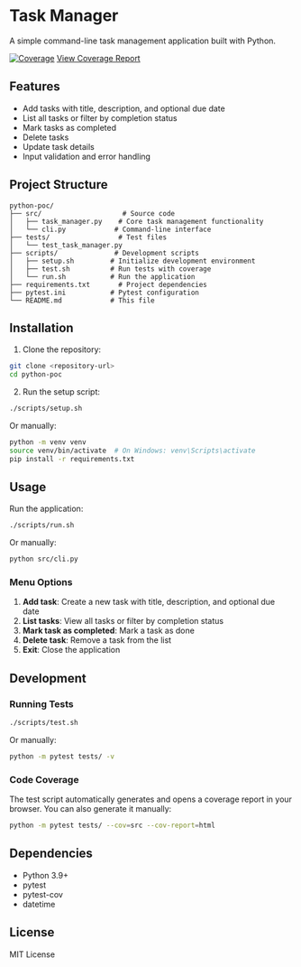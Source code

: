 # Task Manager

A simple command-line task management application built with Python.

[![Coverage](https://img.shields.io/badge/coverage-98%25-brightgreen.svg)](https://ryancowan.github.io/python-poc/) [View Coverage Report](https://ryancowan.github.io/python-poc/)

## Features

- Add tasks with title, description, and optional due date
- List all tasks or filter by completion status
- Mark tasks as completed
- Delete tasks
- Update task details
- Input validation and error handling

## Project Structure

```
python-poc/
├── src/                    # Source code
│   ├── task_manager.py    # Core task management functionality
│   └── cli.py            # Command-line interface
├── tests/                 # Test files
│   └── test_task_manager.py
├── scripts/              # Development scripts
│   ├── setup.sh         # Initialize development environment
│   ├── test.sh          # Run tests with coverage
│   └── run.sh           # Run the application
├── requirements.txt       # Project dependencies
├── pytest.ini           # Pytest configuration
└── README.md            # This file
```

## Installation

1. Clone the repository:
```bash
git clone <repository-url>
cd python-poc
```

2. Run the setup script:
```bash
./scripts/setup.sh
```

Or manually:
```bash
python -m venv venv
source venv/bin/activate  # On Windows: venv\Scripts\activate
pip install -r requirements.txt
```

## Usage

Run the application:
```bash
./scripts/run.sh
```

Or manually:
```bash
python src/cli.py
```

### Menu Options

1. **Add task**: Create a new task with title, description, and optional due date
2. **List tasks**: View all tasks or filter by completion status
3. **Mark task as completed**: Mark a task as done
4. **Delete task**: Remove a task from the list
5. **Exit**: Close the application

## Development

### Running Tests

```bash
./scripts/test.sh
```

Or manually:
```bash
python -m pytest tests/ -v
```

### Code Coverage

The test script automatically generates and opens a coverage report in your browser. You can also generate it manually:
```bash
python -m pytest tests/ --cov=src --cov-report=html
```

## Dependencies

- Python 3.9+
- pytest
- pytest-cov
- datetime

## License

MIT License 